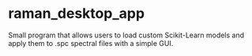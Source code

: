# raman_desktop_app
Small program that allows users to load custom Scikit-Learn models and apply them to .spc spectral files with a simple GUI.
